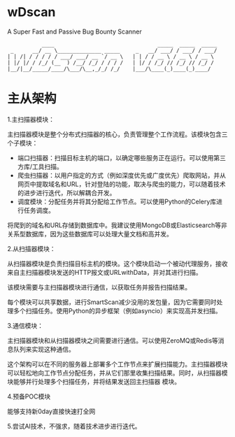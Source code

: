 # wDscan
A Super Fast and Passive Bug Bounty Scanner

```
           ____                                 _____  _____  _____
 _      __/ __ \______________ _____     _   __/ ___/ / ___/ / ___/
| | /| / / / / / ___/ ___/ __ `/ __ \   | | / / __ \ / __ \ / __ \
| |/ |/ / /_/ (__  ) /__/ /_/ / / / /   | |/ / /_/ // /_/ // /_/ /
|__/|__/_____/____/\___/\__,_/_/ /_/    |___/\____(_)____(_)____/
```




# 主从架构

1.主扫描器模块：

主扫描器模块是整个分布式扫描器的核心，负责管理整个工作流程。该模块包含三个子模块：

- 端口扫描器：扫描目标主机的端口，以确定哪些服务正在运行。可以使用第三方库/工具扫描。
- 爬虫扫描器：以用户指定的方式（例如深度优先或广度优先）爬取网站，并从网页中提取域名和URL，针对登陆的功能，取决与爬虫的能力，可以随着技术的进步进行迭代，所以解耦合开发。
- 调度模块：分配任务并将其分配给工作节点。可以使用Python的Celery库进行任务调度。

将爬到的域名和URL存储到数据库中。我建议使用MongoDB或Elasticsearch等非关系型数据库，因为这些数据库可以处理大量文档和高并发。

2.从扫描器模块：

从扫描器模块是负责扫描目标主机的模块。这个模块启动一个被动代理服务，接收来自主扫描器模块发送的HTTP报文或URLwithData，并对其进行扫描。

该模块需要与主扫描器模块进行通信，以获取任务并报告扫描结果。

每个模块可以共享数据，进行SmartScan减少没用的发包量，因为它需要同时处理多个扫描任务。使用Python的异步框架（例如asyncio）来实现高并发扫描。

3.通信模块：

主扫描器模块和从扫描器模块之间需要进行通信。可以使用ZeroMQ或Redis等消息队列来实现这种通信。

这个架构可以在不同的服务器上部署多个工作节点来扩展扫描能力。主扫描器模块可以轻松地向工作节点分配任务，并从它们那里收集扫描结果。同时，从扫描器模块能够并行处理多个扫描任务，并将结果发送回主扫描器 模块。

4.预备POC模块

能够支持新0day直接快速打全网

5.尝试AI技术，不强求，随着技术进步进行迭代。
